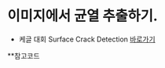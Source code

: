 # 이미지에서 균열 추출하기.

* 케글 대회
   Surface Crack Detection [바로가기](https://www.kaggle.com/datasets/arunrk7/surface-crack-detection)

**참고코드
